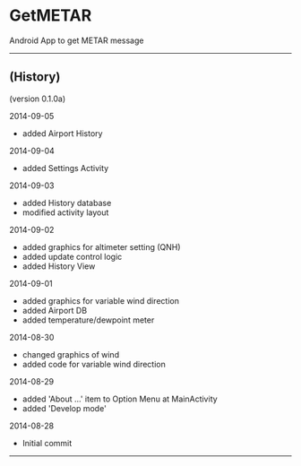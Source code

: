 GetMETAR
========

Android App to get METAR message

-----

(History)
---------

(version 0.1.0a)

2014-09-05
- added Airport History

2014-09-04
- added Settings Activity

2014-09-03
- added History database
- modified activity layout

2014-09-02
- added graphics for altimeter setting (QNH)
- added update control logic
- added History View

2014-09-01
- added graphics for variable wind direction
- added Airport DB
- added temperature/dewpoint meter

2014-08-30
- changed graphics of wind
- added code for variable wind direction

2014-08-29
- added 'About ...' item to Option Menu at MainActivity
- added 'Develop mode'

2014-08-28
- Initial commit

---
